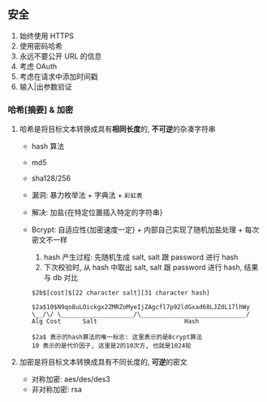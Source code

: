 ## 安全

1. 始终使用 HTTPS
2. 使用密码哈希
3. 永远不要公开 URL 的信息
4. 考虑 OAuth
5. 考虑在请求中添加时间戳
6. 输入|出参数验证

### 哈希[摘要] & 加密

1. 哈希是将目标文本转换成具有**相同长度**的, **不可逆**的杂凑字符串

   - hash 算法
   - md5
   - sha128/256
   - 漏洞: 暴力枚举法 + 字典法 + `彩虹表`
   - 解决: 加盐{在特定位置插入特定的字符串}
   - Bcrypt: 自适应性{加密速度一定} + 内部自己实现了随机加盐处理 + 每次密文不一样

     1. hash 产生过程: 先随机生成 salt, salt 跟 password 进行 hash
     2. 下次校验时, 从 hash 中取出 salt, salt 跟 password 进行 hash, 结果与 db 对比

     ```shell
     $2b$[cost]$[22 character salt][31 character hash]

     $2a$10$N9qo8uLOickgx2ZMRZoMyeIjZAgcfl7p92ldGxad68LJZdL17lhWy
     \__/\/ \____________________/\_____________________________/
     Alg Cost      Salt                        Hash

     $2a$ 表示的hash算法的唯一标志: 这里表示的是Bcrypt算法
     10 表示的是代价因子, 这里是2的10次方, 也就是1024轮
     ```

2. 加密是将目标文本转换成具有不同长度的, **可逆**的密文

   - 对称加密: aes/des/des3
   - 非对称加密: rsa
